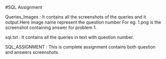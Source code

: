 #SQL Assignment

Queries_Images : It contains all the screenshots of the queries and it output.Here image name represent the question number For eg: 1.png is the screenshot containing answer for problem 1.

sql.txt : It contains all the queries in text with question number.

SQL_ASSIGNMENT : This is complete assignment contains both question and answers screenshots. 